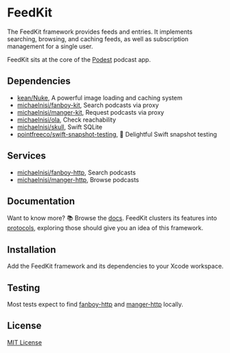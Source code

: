 # FeedKit

The FeedKit framework provides feeds and entries. It implements searching, browsing, and caching feeds, as well as subscription management for a single user.

FeedKit sits at the core of the [Podest](https://github.com/michaelnisi/podest) podcast app.

## Dependencies

- [kean/Nuke](https://github.com/kean/Nuke), A powerful image loading and caching system
- [michaelnisi/fanboy-kit](https://github.com/michaelnisi/fanboy-kit), Search podcasts via proxy
- [michaelnisi/manger-kit](https://github.com/michaelnisi/manger-kit), Request podcasts via proxy
- [michaelnisi/ola](https://github.com/michaelnisi/ola), Check reachability
- [michaelnisi/skull](https://github.com/michaelnisi/skull), Swift SQLite
- [pointfreeco/swift-snapshot-testing](https://github.com/pointfreeco/swift-snapshot-testing), 📸 Delightful Swift snapshot testing

## Services

- [michaelnisi/fanboy-http](https://github.com/michaelnisi/fanboy-http), Search podcasts
- [michaelnisi/manger-http](https://github.com/michaelnisi/manger-http), Browse podcasts

## Documentation

Want to know more? 📚 Browse the [docs](https://michaelnisi.github.io/feedkit/). FeedKit clusters its features into [protocols](https://michaelnisi.github.io/feedkit/Protocols.html), exploring those should give you an idea of this framework.

## Installation

Add the FeedKit framework and its dependencies to your Xcode workspace.

## Testing

Most tests expect to find [fanboy-http](https://github.com/michaelnisi/fanboy-http) and [manger-http](https://github.com/michaelnisi/manger-http) locally.

## License

[MIT License](https://github.com/michaelnisi/feedkit/blob/master/LICENSE)
